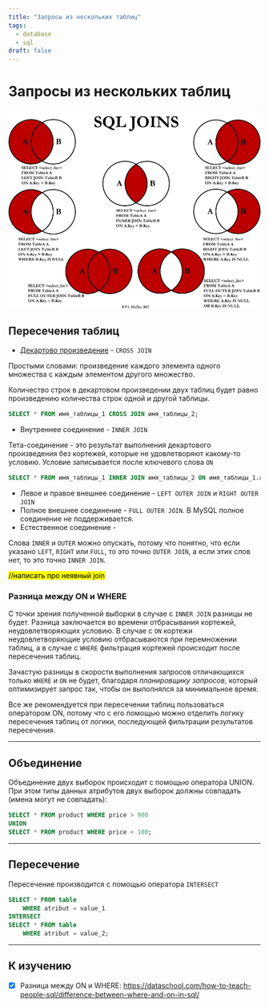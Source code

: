```yaml
---
title: "Запросы из нескольких таблиц"
tags:
  - database
  - sql
draft: false
---
```


# Запросы из нескольких таблиц

![Join types](../../images/joins.jpg)

## Пересечения таблиц

- [Декартово произведение](https://ru.wikipedia.org/wiki/%D0%9F%D1%80%D1%8F%D0%BC%D0%BE%D0%B5_%D0%BF%D1%80%D0%BE%D0%B8%D0%B7%D0%B2%D0%B5%D0%B4%D0%B5%D0%BD%D0%B8%D0%B5) - `CROSS JOIN`

Простыми словами: произведение каждого элемента одного множества с каждым элементом другого множество.

Количество строк в декартовом произведении двух таблиц будет равно произведению количества строк одной и другой таблицы.
```sql
SELECT * FROM имя_таблицы_1 CROSS JOIN имя_таблицы_2;
```

- Внутреннее соединение - `INNER JOIN`

Тета-соединение - это результат выполнения декартового произведения без кортежей, которые не удовлетворяют какому-то условию. Условие записывается после ключевого слова `ON`
```sql
SELECT * FROM имя_таблицы_1 INNER JOIN имя_таблицы_2 ON имя_таблицы_1.атрибут_1 = имя_таблицы_2.атрибут_1;
```

- Левое и правое внешнее соединение - `LEFT OUTER JOIN` и `RIGHT OUTER JOIN`
- Полное внешнее соединение - `FULL OUTER JOIN`. В MySQL полное соединение не поддерживается.
- Естественное соединение -

Слова `INNER` и `OUTER` можно опускать, потому что понятно, что если указано `LEFT`, `RIGHT` или `FULL`, то это точно `OUTER JOIN`, а если этих слов нет, то это точно `INNER JOIN`.

<mark>//написать про неявный join</mark>

### Разница между ON и WHERE

С точки зрения полученной выборки в случае с `INNER JOIN` разницы не будет. Разница заключается во времени отбрасывания кортежей, неудовлетворяющих условию. В случае с `ON` кортежи неудовлетворяющие условию отбрасываются при перемножении таблиц, а в случае с `WHERE` фильтрация кортежей происходит после пересечения таблиц.

Зачастую разницы в скорости выполнения запросов отличающихся только `WHERE` и `ON` не будет, благодаря *планировщику запросов*, который оптимизирует запрос так, чтобы он выполнялся за минимальное время.

Все же рекомендуется при пересечении таблиц пользоваться оператором ON, потому что с его помощью можно отделить логику пересечения таблиц от логики, последующей фильтрации результатов пересечения.

---
## Объединение

Объединение двух выборок происходит с помощью оператора UNION. При этом типы данных атрибутов двух выборок должны совпадать (имена могут не совпадать):
```sql
SELECT * FROM product WHERE price > 900
UNION
SELECT * FROM product WHERE price < 100;
```

---
## Пересечение

Пересечение производится с помощью оператора `INTERSECT`
```sql
SELECT * FROM table
    WHERE atribut = value_1
INTERSECT
SELECT * FROM table
    WHERE atribut = value_2;
```

---
## К изучению

- [X] Разница между ON и WHERE: https://dataschool.com/how-to-teach-people-sql/difference-between-where-and-on-in-sql/
